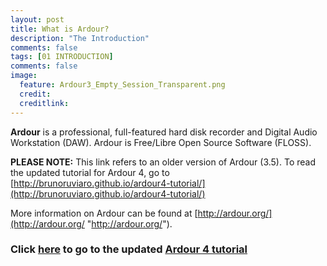 ```yaml
---
layout: post
title: What is Ardour?
description: "The Introduction"
comments: false 
tags: [01 INTRODUCTION]
comments: false
image:
  feature: Ardour3_Empty_Session_Transparent.png
  credit:  
  creditlink:  
---
```


**Ardour** is a professional, full-featured hard disk recorder
and Digital Audio Workstation (DAW). Ardour is Free/Libre Open Source Software (FLOSS).

**PLEASE NOTE:**
This link refers to an older version of Ardour (3.5). To read the updated tutorial for Ardour 4, go to [http://brunoruviaro.github.io/ardour4-tutorial/](http://brunoruviaro.github.io/ardour4-tutorial/)

More information on Ardour can be found at
[http://ardour.org/](http://ardour.org/ "http://ardour.org/").

### Click [here](http://brunoruviaro.github.io/ardour4-tutorial/tags/) to go to the updated [Ardour 4 tutorial](http://brunoruviaro.github.io/ardour4-tutorial/tags/)
